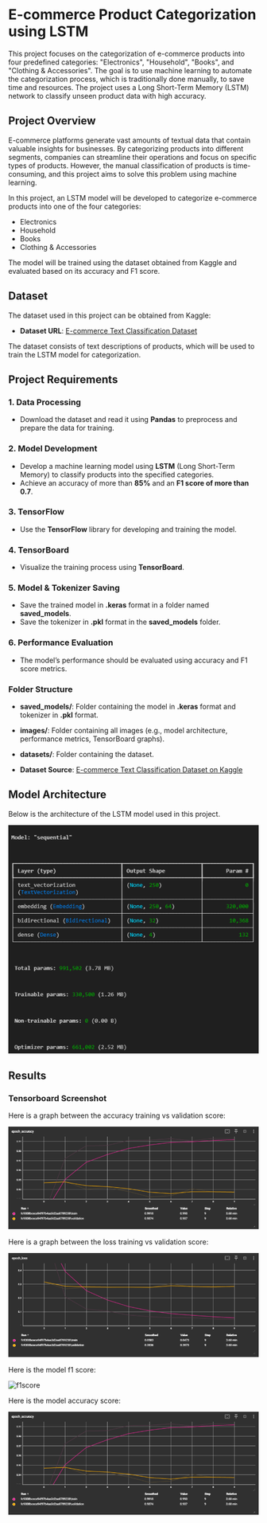 # E-commerce Product Categorization using LSTM

This project focuses on the categorization of e-commerce products into four predefined categories: "Electronics", "Household", "Books", and "Clothing & Accessories". The goal is to use machine learning to automate the categorization process, which is traditionally done manually, to save time and resources. The project uses a Long Short-Term Memory (LSTM) network to classify unseen product data with high accuracy.

## Project Overview

E-commerce platforms generate vast amounts of textual data that contain valuable insights for businesses. By categorizing products into different segments, companies can streamline their operations and focus on specific types of products. However, the manual classification of products is time-consuming, and this project aims to solve this problem using machine learning.

In this project, an LSTM model will be developed to categorize e-commerce products into one of the four categories: 
- Electronics
- Household
- Books
- Clothing & Accessories

The model will be trained using the dataset obtained from Kaggle and evaluated based on its accuracy and F1 score.

## Dataset

The dataset used in this project can be obtained from Kaggle:

- **Dataset URL**: [E-commerce Text Classification Dataset](https://www.kaggle.com/datasets/saurabhshahane/ecommerce-text-classification/data)

The dataset consists of text descriptions of products, which will be used to train the LSTM model for categorization.

## Project Requirements

### 1. Data Processing
- Download the dataset and read it using **Pandas** to preprocess and prepare the data for training.

### 2. Model Development
- Develop a machine learning model using **LSTM** (Long Short-Term Memory) to classify products into the specified categories.
- Achieve an accuracy of more than **85%** and an **F1 score of more than 0.7**.

### 3. TensorFlow
- Use the **TensorFlow** library for developing and training the model.

### 4. TensorBoard
- Visualize the training process using **TensorBoard**.

### 5. Model & Tokenizer Saving
- Save the trained model in **.keras** format in a folder named **saved_models**.
- Save the tokenizer in **.pkl** format in the **saved_models** folder.

### 6. Performance Evaluation
- The model’s performance should be evaluated using accuracy and F1 score metrics.

### Folder Structure
- **saved_models/**: Folder containing the model in **.keras** format and tokenizer in **.pkl** format.
- **images/**: Folder containing all images (e.g., model architecture, performance metrics, TensorBoard graphs).
- **datasets/**: Folder containing the dataset.

- **Dataset Source**: [E-commerce Text Classification Dataset on Kaggle](https://www.kaggle.com/datasets/saurabhshahane/ecommerce-text-classification/data)

## Model Architecture

Below is the architecture of the LSTM model used in this project.

![LSTM Architechture](images/modelsummary.png)

## Results

### Tensorboard Screenshot

Here is a graph between the accuracy training vs validation score:

![Prediction vs Actual](images/accuracy.png)

Here is a graph between the loss training vs validation score:

![loss](images/trainvsvalloss.png)

Here is the model f1 score:

![f1score](images/f1scores.png)

Here is the model accuracy score:

![accuracy](images/accuracy.png)
